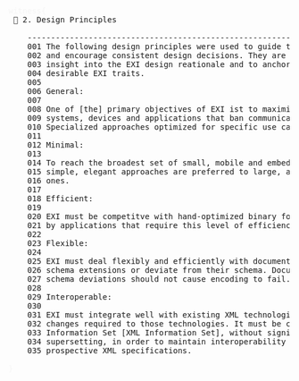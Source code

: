 <pre>
<span style="color: rgb(245,245,245);">witness{</span>
 📎 2. Design Principles

    --------------------------------------------------------------------------------
    001 The following design principles were used to guide the development of EXI 
    002 and encourage consistent design decisions. They are listed here to provide
    003 insight into the EXI design reationale and to anchor discussions on 
    004 desirable EXI traits.
    005
    006 General:
    007
    008 One of [the] primary objectives of EXI ist to maximize the number of
    009 systems, devices and applications that ban communicate using XML data.
    010 Specialized approaches optimized for specific use cases should be avoided.
    011
    012 Minimal:
    013
    014 To reach the broadest set of small, mobile and embedded applications,
    015 simple, elegant approaches are preferred to large, analytical or complex
    016 ones.
    017
    018 Efficient:
    019 
    020 EXI must be competitve with hand-optimized binary formats sot it can be used
    021 by applications that require this level of efficiency.
    022 
    023 Flexible:
    024
    025 EXI must deal flexibly and efficiently with documents that contain arbitrary
    026 schema extensions or deviate from their schema. Documents that contain
    027 schema deviations should not cause encoding to fail.
    028
    029 Interoperable:
    030
    031 EXI must integrate well with existing XML technologies, minimizing the 
    032 changes required to those technologies. It must be compatible with the XML
    033 Information Set [XML Information Set], without significant subsetting or
    034 supersetting, in order to maintain interoperability with existing and
    035 prospective XML specifications.

<span style="color: rgb(245,245,245);">}</span>

</pre>


